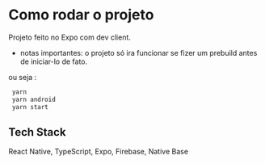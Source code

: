 
# Como rodar o projeto

Projeto feito no Expo com dev client.
- notas importantes: o projeto só ira funcionar se fizer um prebuild antes de iniciar-lo de fato.

ou seja :

```bash
 yarn 
 yarn android 
 yarn start
```


## Tech Stack

React Native, TypeScript, Expo, Firebase, Native Base



